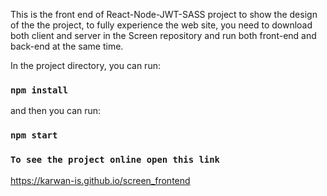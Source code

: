 This is the front end of React-Node-JWT-SASS project to show the design of the the project, to fully experience the web site, you need to download both client and server in the Screen repository and run both front-end and back-end at the same time.

In the project directory, you can run:

### `npm install`

and then you can run:

### `npm start`

### `To see the project online open this link`

https://karwan-is.github.io/screen_frontend
